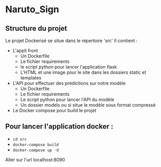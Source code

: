 # Naruto_Sign

## Structure du projet

Le projet Dockerisé se situe dans le répertoire 'src'
Il contient :
- L'appli front
  - Un Dockerfile
  - Le fichier requirements
  - le script python pour lancer l'application flask
  - L'HTML et une image pour le site dans les dossiers static et templates
- L'API pour effectuer des prédictions sur notre modèle
  -  Un Dockerfile
  - Le fichier requirements
  - Le script python pour lancer l'API du modèle
  - Un dossier models ou si situe le modèle sous format compressé
- Le Docker compose pour build le projet

## Pour lancer l'application docker :

- `cd src`
- `docker-compose build`
- `docker-compose up -d`

Aller sur l'url localhost:8090
